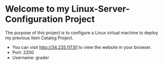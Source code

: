 # Welcome to my Linux-Server-Configuration Project

The purpose of this project is to configure a Linux virtual machine to deploy my previous Item Catalog Project.

- You can visit http://34.235.117.81 to view the website in your browser.
- Port: 2200
- Username: grader
